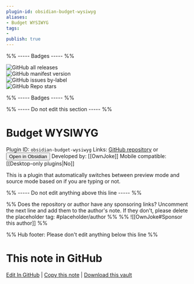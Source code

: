 ```yaml
---
plugin-id: obsidian-budget-wysiwyg
aliases:
- Budget WYSIWYG
tags: 
- 
publish: true
---
```


%% ----- Badges ----- %%

![GitHub all releases](https://img.shields.io/github/downloads/OwnJoke/obsidian-budget-wysiwyg/total?color=573E7A&logo=github&style=for-the-badge)   
![GitHub manifest version](https://img.shields.io/github/manifest-json/v/OwnJoke/obsidian-budget-wysiwyg?color=573E7A&logo=github&style=for-the-badge)   
![GitHub issues by-label](https://img.shields.io/github/issues/OwnJoke/obsidian-budget-wysiwyg/help%20wanted?color=573E7A&logo=github&style=for-the-badge)   
![GitHub Repo stars](https://img.shields.io/github/stars/OwnJoke/obsidian-budget-wysiwyg?color=573E7A&logo=github&style=for-the-badge)

%% ----- Badges ----- %%

%% ----- Do not edit this section ----- %%

# Budget WYSIWYG

Plugin ID: `obsidian-budget-wysiwyg`
Links: [GitHub repository](https://github.com/OwnJoke/obsidian-budget-wysiwyg) or [<button id=HH>Open in Obsidian</button>](obsidian://goto-plugin?id=obsidian-budget-wysiwyg)
Developed by: [[OwnJoke]]
Mobile compatible: [[Desktop-only plugins|No]]

This is a plugin that automatically switches between preview mode and source mode based on if you are typing or not.

%% ----- Do not edit anything above this line ----- %% 

%% Does the repository or author have any sponsoring links? Uncomment the next line and add them to the author's note. If they don't, please delete the placeholder tag: #placeholder/author %%
%% ![[OwnJoke#Sponsor this author]] %%

%% Hub footer: Please don't edit anything below this line %%

# This note in GitHub

<span class="git-footer">[Edit In GitHub](https://github.dev/obsidian-community/obsidian-hub/blob/main/02%20-%20Community%20Expansions/02.05%20All%20Community%20Expansions/Plugins/obsidian-budget-wysiwyg.md "git-hub-edit-note") | [Copy this note](https://raw.githubusercontent.com/obsidian-community/obsidian-hub/main/02%20-%20Community%20Expansions/02.05%20All%20Community%20Expansions/Plugins/obsidian-budget-wysiwyg.md "git-hub-copy-note") | [Download this vault](https://github.com/obsidian-community/obsidian-hub/archive/refs/heads/main.zip "git-hub-download-vault") </span>